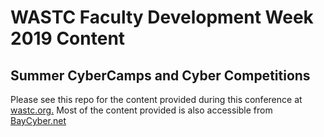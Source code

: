 # WASTC Faculty Development Week 2019 Content
## Summer CyberCamps and Cyber Competitions
Please see this repo for the content provided during this conference at [wastc.org.](https://www.wastc.org)
Most of the content provided is also accessible from [BayCyber.net](https://www.baycyber.net)

